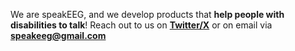 We are speakEEG, and we develop products that **help people with disabilities to talk**! Reach out to us on [**Twitter/X**](https://x.com/eegspeak) or on email via **speakeeg@gmail.com**

<!---
EEGspeak/EEGspeak is a ✨ special ✨ repository because its `README.md` (this file) appears on your GitHub profile.
You can click the Preview link to take a look at your changes.
--->
